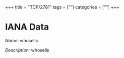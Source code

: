 +++
title = "TCP/2781"
tags = [""]
categories = [""]
+++

# IANA Data

_Name:_ whosells

_Description:_ whosells

